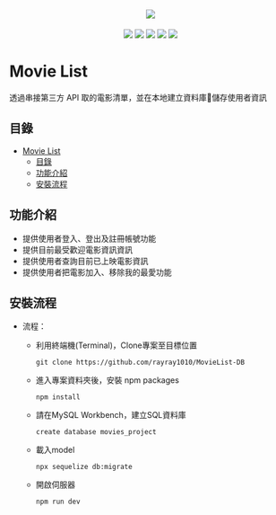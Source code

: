 <h1 align="center">
  <img  src="https://i.imgur.com/7KqDZxA.png" >
</h1>
<p align="center">
  
  <img src="https://img.shields.io/github/v/release/navendu-pottekkat/awesome-readme?include_prereleases" >
  
  <img src="https://img.shields.io/github/last-commit/rayray1010/twitter-api-2020" >

  <img src="https://img.shields.io/badge/express-4.16.4-green.svg" >
  
  <img src="https://img.shields.io/badge/Database-MYSQL-yellowgreen.svg">
  
  <img src="https://img.shields.io/github/issues-pr-closed/rayray1010/twitter-api-2020">

  </p>

# Movie List
透過串接第三方 API 取的電影清單，並在本地建立資料庫儲存使用者資訊


## 目錄
- [Movie List](#movie-list)
  - [目錄](#目錄)
  - [功能介紹](#功能介紹)
  - [安裝流程](#安裝流程)


## 功能介紹
  * 提供使用者登入、登出及註冊帳號功能
  * 提供目前最受歡迎電影資訊資訊
  * 提供使用者查詢目前已上映電影資訊
  * 提供使用者把電影加入、移除我的最愛功能

## 安裝流程

* 流程： 
  * 利用終端機(Terminal)，Clone專案至目標位置
    ```
    git clone https://github.com/rayray1010/MovieList-DB
    ```

  * 進入專案資料夾後，安裝 npm packages
    ```
    npm install
    ```
    
    
  * 請在MySQL Workbench，建立SQL資料庫
    ```
    create database movies_project
    ```
    
  * 載入model
    ```
    npx sequelize db:migrate
    ```

  * 開啟伺服器
    ```
    npm run dev
    ```